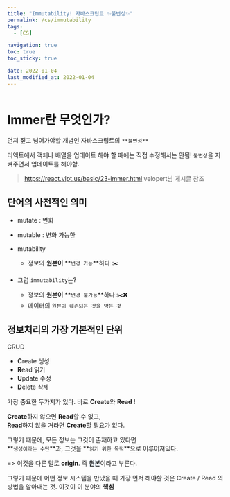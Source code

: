 ```yaml
---
title: "Immutability! 자바스크립트 ✨불변성✨"
permalink: /cs/immutability
tags:
  - [CS]

navigation: true
toc: true
toc_sticky: true

date: 2022-01-04
last_modified_at: 2022-01-04
---
```


![]()

# Immer란 무엇인가?

먼저 짚고 넘어가야할 개념인 자바스크립트의 `**불변성**`

리액트에서 객체나 배열을 업데이트 해야 할 때에는 직접 수정해서는 안됨!
`불변성`을 지켜주면서 업데이트를 해야함.

> https://react.vlpt.us/basic/23-immer.html velopert님 게시글 참조

## 단어의 사전적인 의미
- mutate : 변화
- mutable : 변화 가능한
- mutability
  - 정보의 **원본이** **`변경 가능`**하다 ✂️

- 그럼 `immutability`는?
  - 정보의 **원본이** **`변경 불가능`**하다 ✂️❌
  - 데이터의 `원본이 훼손되는 것을 막는 것`


## 정보처리의 가장 기본적인 단위

CRUD

- **C**reate 생성
- **R**ead 읽기
- **U**pdate 수정
- **D**elete 삭제

가장 중요한 두가지가 있다. 바로 **Create**와 **Read** !

**Create**하지 않으면 **Read**할 수 없고,<br/>
**Read**하지 않을 거라면 **Create**할 필요가 없다.

그렇기 때문에, 모든 정보는 그것이 존재하고 있다면<br/>
**`생성이라는 수단`**과, 그것을 **`읽기 위한 목적`**으로 이루어져있다.

=> 이것을 다른 말로 **origin**. 즉 <strong style="background-color:aliceblue">**원본**</strong>이라고 부른다.<br/>


그렇기 때문에 어떤 정보 시스템을 만났을 때 가장 먼저 해야할 것은 Create / Read 의 방법을 알아내는 것.
이것이 이 분야의 **핵심**
